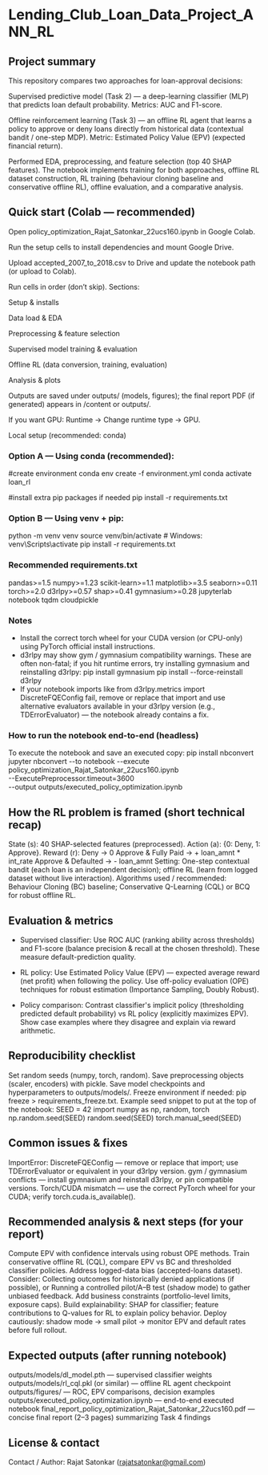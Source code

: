 # Lending_Club_Loan_Data_Project_ANN_RL

## Project summary

This repository compares two approaches for loan-approval decisions:

Supervised predictive model (Task 2) — a deep-learning classifier (MLP) that predicts loan default probability. Metrics: AUC and F1-score.

Offline reinforcement learning (Task 3) — an offline RL agent that learns a policy to approve or deny loans directly from historical data (contextual bandit / one-step MDP). Metric: Estimated Policy Value (EPV) (expected financial return).

Performed EDA, preprocessing, and feature selection (top 40 SHAP features). The notebook implements training for both approaches, offline RL dataset construction, RL training (behaviour cloning baseline and conservative offline RL), offline evaluation, and a comparative analysis.


## Quick start (Colab — recommended)

Open policy_optimization_Rajat_Satonkar_22ucs160.ipynb in Google Colab.

Run the setup cells to install dependencies and mount Google Drive.

Upload accepted_2007_to_2018.csv to Drive and update the notebook path (or upload to Colab).

Run cells in order (don’t skip). Sections:

Setup & installs

Data load & EDA

Preprocessing & feature selection

Supervised model training & evaluation

Offline RL (data conversion, training, evaluation)

Analysis & plots

Outputs are saved under outputs/ (models, figures); the final report PDF (if generated) appears in /content or outputs/.

If you want GPU: Runtime → Change runtime type → GPU.



Local setup (recommended: conda)
### Option A — Using conda (recommended):
#create environment
conda env create -f environment.yml
conda activate loan_rl

#install extra pip packages if needed
pip install -r requirements.txt



### Option B — Using venv + pip:
python -m venv venv
source venv/bin/activate        # Windows: venv\Scripts\activate
pip install -r requirements.txt


### Recommended requirements.txt
pandas>=1.5
numpy>=1.23
scikit-learn>=1.1
matplotlib>=3.5
seaborn>=0.11
torch>=2.0
d3rlpy>=0.57
shap>=0.41
gymnasium>=0.28
jupyterlab
notebook
tqdm
cloudpickle

### Notes
- Install the correct torch wheel for your CUDA version (or CPU-only) using PyTorch official install instructions.
- d3rlpy may show gym / gymnasium compatibility warnings. These are often non-fatal; if you hit runtime errors, try installing gymnasium and reinstalling d3rlpy:
  pip install gymnasium
  pip install --force-reinstall d3rlpy
- If your notebook imports like from d3rlpy.metrics import DiscreteFQEConfig fail, remove or replace that import and use alternative evaluators available in your d3rlpy version (e.g., TDErrorEvaluator) — the notebook already contains a fix.

### How to run the notebook end-to-end (headless)

To execute the notebook and save an executed copy:
pip install nbconvert
jupyter nbconvert --to notebook --execute \
  policy_optimization_Rajat_Satonkar_22ucs160.ipynb \
  --ExecutePreprocessor.timeout=3600 \
  --output outputs/executed_policy_optimization.ipynb

## How the RL problem is framed (short technical recap)

State (s): 40 SHAP-selected features (preprocessed).
Action (a): {0: Deny, 1: Approve}.
Reward (r):
Deny → 0
Approve & Fully Paid → + loan_amnt * int_rate
Approve & Defaulted → - loan_amnt
Setting: One-step contextual bandit (each loan is an independent decision); offline RL (learn from logged dataset without live interaction).
Algorithms used / recommended: Behaviour Cloning (BC) baseline; Conservative Q-Learning (CQL) or BCQ for robust offline RL.

## Evaluation & metrics

- Supervised classifier: Use ROC AUC (ranking ability across thresholds) and F1-score (balance precision & recall at the chosen threshold). These measure default-prediction quality.

- RL policy: Use Estimated Policy Value (EPV) — expected average reward (net profit) when following the policy. Use off-policy evaluation (OPE) techniques for robust estimation (Importance Sampling, Doubly Robust).

- Policy comparison: Contrast classifier's implicit policy (thresholding predicted default probability) vs RL policy (explicitly maximizes EPV). Show case examples where they disagree and explain via reward arithmetic.

## Reproducibility checklist

Set random seeds (numpy, torch, random).
Save preprocessing objects (scaler, encoders) with pickle.
Save model checkpoints and hyperparameters to outputs/models/.
Freeze environment if needed: pip freeze > requirements_freeze.txt.
Example seed snippet to put at the top of the notebook:
SEED = 42
import numpy as np, random, torch
np.random.seed(SEED)
random.seed(SEED)
torch.manual_seed(SEED)

## Common issues & fixes

ImportError: DiscreteFQEConfig — remove or replace that import; use TDErrorEvaluator or equivalent in your d3rlpy version.
gym / gymnasium conflicts — install gymnasium and reinstall d3rlpy, or pin compatible versions.
Torch/CUDA mismatch — use the correct PyTorch wheel for your CUDA; verify torch.cuda.is_available().

## Recommended analysis & next steps (for your report)

Compute EPV with confidence intervals using robust OPE methods.
Train conservative offline RL (CQL), compare EPV vs BC and thresholded classifier policies.
Address logged-data bias (accepted-loans dataset). Consider:
Collecting outcomes for historically denied applications (if possible), or
Running a controlled pilot/A–B test (shadow mode) to gather unbiased feedback.
Add business constraints (portfolio-level limits, exposure caps).
Build explainability: SHAP for classifier; feature contributions to Q-values for RL to explain policy behavior.
Deploy cautiously: shadow mode → small pilot → monitor EPV and default rates before full rollout.

## Expected outputs (after running notebook)

outputs/models/dl_model.pth — supervised classifier weights
outputs/models/rl_cql.pkl (or similar) — offline RL agent checkpoint
outputs/figures/ — ROC, EPV comparisons, decision examples
outputs/executed_policy_optimization.ipynb — end-to-end executed notebook
final_report_policy_optimization_Rajat_Satonkar_22ucs160.pdf — concise final report (2–3 pages) summarizing Task 4 findings

## License & contact

Contact / Author: Rajat Satonkar (rajatsatonkar@gmail.com)

